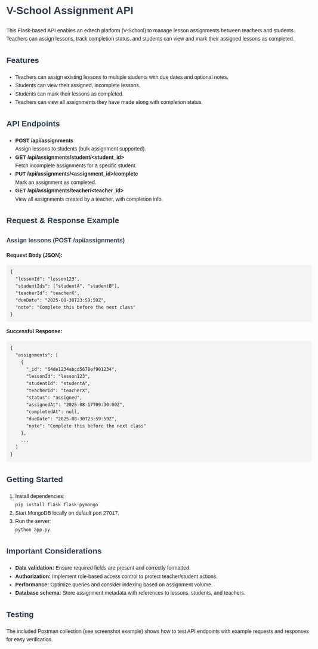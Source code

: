 <!DOCTYPE html>
<html lang="en">
<head>
  <meta charset="UTF-8" />
  <meta name="viewport" content="width=device-width, initial-scale=1" />
  <title>V-School Assignment API Documentation</title>
  <style>
    body { font-family: Arial, sans-serif; line-height: 1.6; margin: 20px; max-width: 900px; }
    h1, h2, h3 { color: #2c3e50; }
    pre { background: #f4f4f4; padding: 10px; border-radius: 4px; overflow-x: auto; }
    code { font-family: monospace; }
    ul { margin-bottom: 20px; }
  </style>
</head>
<body>
  <h1>V-School Assignment API</h1>
  <p>This Flask-based API enables an edtech platform (V-School) to manage lesson assignments between teachers and students. Teachers can assign lessons, track completion status, and students can view and mark their assigned lessons as completed.</p>

  <h2>Features</h2>
  <ul>
    <li>Teachers can assign existing lessons to multiple students with due dates and optional notes.</li>
    <li>Students can view their assigned, incomplete lessons.</li>
    <li>Students can mark their lessons as completed.</li>
    <li>Teachers can view all assignments they have made along with completion status.</li>
  </ul>

  <h2>API Endpoints</h2>
  <ul>
    <li><strong>POST /api/assignments</strong><br />Assign lessons to students (bulk assignment supported).</li>
    <li><strong>GET /api/assignments/student/&lt;student_id&gt;</strong><br />Fetch incomplete assignments for a specific student.</li>
    <li><strong>PUT /api/assignments/&lt;assignment_id&gt;/complete</strong><br />Mark an assignment as completed.</li>
    <li><strong>GET /api/assignments/teacher/&lt;teacher_id&gt;</strong><br />View all assignments created by a teacher, with completion info.</li>
  </ul>

  <h2>Request &amp; Response Example</h2>
  <h3>Assign lessons (POST /api/assignments)</h3>
  <p><strong>Request Body (JSON):</strong></p>
  <pre><code>{
  "lessonId": "lesson123",
  "studentIds": ["studentA", "studentB"],
  "teacherId": "teacherX",
  "dueDate": "2025-08-30T23:59:59Z",
  "note": "Complete this before the next class"
}</code></pre>

  <p><strong>Successful Response:</strong></p>
  <pre><code>{
  "assignments": [
    {
      "_id": "64de1234abcd5678ef901234",
      "lessonId": "lesson123",
      "studentId": "studentA",
      "teacherId": "teacherX",
      "status": "assigned",
      "assignedAt": "2025-08-17T09:30:00Z",
      "completedAt": null,
      "dueDate": "2025-08-30T23:59:59Z",
      "note": "Complete this before the next class"
    },
    ...
  ]
}</code></pre>

  <h2>Getting Started</h2>
  <ol>
    <li>Install dependencies:<br /><code>pip install flask flask-pymongo</code></li>
    <li>Start MongoDB locally on default port 27017.</li>
    <li>Run the server:<br /><code>python app.py</code></li>
  </ol>

  <h2>Important Considerations</h2>
  <ul>
    <li><strong>Data validation:</strong> Ensure required fields are present and correctly formatted.</li>
    <li><strong>Authorization:</strong> Implement role-based access control to protect teacher/student actions.</li>
    <li><strong>Performance:</strong> Optimize queries and consider indexing based on assignment volume.</li>
    <li><strong>Database schema:</strong> Store assignment metadata with references to lessons, students, and teachers.</li>
  </ul>

  <h2>Testing</h2>
  <p>The included Postman collection (see screenshot example) shows how to test API endpoints with example requests and responses for easy verification.</p>
</body>
</html>

